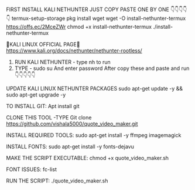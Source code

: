 FIRST INSTALL KALI NETHUNTER 
JUST COPY PASTE ONE BY ONE 
👇👇👇👇👇
termux-setup-storage
pkg install wget
wget -O install-nethunter-termux https://offs.ec/2MceZWr
chmod +x install-nethunter-termux
./install-nethunter-termux

🔹️KALI LINUX OFFICIAL PAGE🔹️
https://www.kali.org/docs/nethunter/nethunter-rootless/

1. RUN KALI NETHUNTER - type nh to run 
2. TYPE - sudo su       And enter password 
After copy these and paste and run
👇👇👇👇👇

UPDATE KALI LINUX NETHUNTER PACKAGES 
sudo apt-get update -y && sudo apt-get upgrade -y

TO INSTALL GIT:
Apt install git


CLONE THIS TOOL -TYPE
Git clone https://github.com/vishala5000/quote_video_maker.git

INSTALL REQUIRED TOOLS:
sudo apt-get install -y ffmpeg imagemagick

INSTALL FONTS:
sudo apt-get install -y fonts-dejavu

MAKE THE SCRIPT EXECUTABLE:
chmod +x quote_video_maker.sh

FONT ISSUES:
fc-list

RUN THE SCRIPT:
./quote_video_maker.sh
